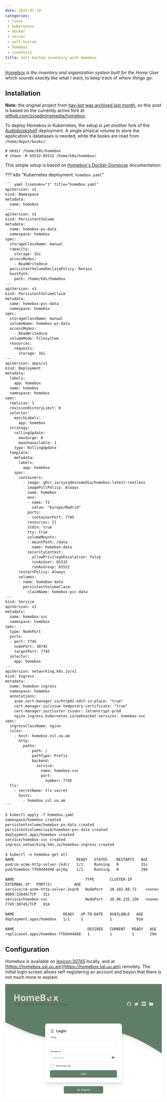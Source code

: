 ```yaml
---
date: 2024-07-10
categories:
 - linux
 - kubernetes
 - docker
 - server
 - self-hosted
 - homebox
 - inventory
title: Self-hosted inventory with Homebox
---
```


[Homebox](https://homebox.sysadminsmedia.com/en/)
*is the inventory and organization system built for the Home User*
which sounds *exactly* like what I want, to keep track of 
*where things go*.

<!-- more -->

## Installation

**Note:** the original project from 
[hay-kot](https://github.com/hay-kot)
[was archived last month](https://github.com/hay-kot/homebox/issues/919),
so this post is based on the currently active fork at
[github.com/sysadminsmedia/homebox](https://github.com/sysadminsmedia/homebox).

To deploy Homebox in Kubernetes, the setup is *yet another* fork of the
[Audiobookshelf](2024-02-28-audiobookshelf-on-kubernetes.md) deployment.
A single phisical volume to store the application's databases is
needed, while the books are read from `/home/depot/books/`:

``` console
# mkdir /home/k8s/homebox
# chown -R 65532:65532 /home/k8s/homebox/
```

This simple setup is based on
[Homebox's Docker-Dompose](https://homebox.sysadminsmedia.com/en/quick-start#docker-compose)
documentation:

??? k8s "Kubernetes deployment: `homebox.yaml`"

    ``` yaml linenums="1" title="homebox.yaml"
    apiVersion: v1
    kind: Namespace
    metadata:
      name: homebox
    ---
    apiVersion: v1
    kind: PersistentVolume
    metadata:
      name: homebox-pv-data
      namespace: homebox
    spec:
      storageClassName: manual
      capacity:
        storage: 1Gi
      accessModes:
        - ReadWriteOnce
      persistentVolumeReclaimPolicy: Retain
      hostPath:
        path: /home/k8s/homebox
    ---
    apiVersion: v1
    kind: PersistentVolumeClaim
    metadata:
      name: homebox-pvc-data
      namespace: homebox
    spec:
      storageClassName: manual
      volumeName: homebox-pv-data
      accessModes:
        - ReadWriteOnce
      volumeMode: Filesystem
      resources:
        requests:
          storage: 1Gi
    ---
    apiVersion: apps/v1
    kind: Deployment
    metadata:
      labels:
        app: homebox
      name: homebox
      namespace: homebox
    spec:
      replicas: 1
      revisionHistoryLimit: 0
      selector:
        matchLabels:
          app: homebox
      strategy:
        rollingUpdate:
          maxSurge: 0
          maxUnavailable: 1
        type: RollingUpdate
      template:
        metadata:
          labels:
            app: homebox
        spec:
          containers:
            - image: ghcr.io/sysadminsmedia/homebox:latest-rootless
              imagePullPolicy: Always
              name: homebox
              env:
              - name: TZ
                value: "Europe/Madrid"
              ports:
              - containerPort: 7745
              resources: {}
              stdin: true
              tty: true
              volumeMounts:
              - mountPath: /data
                name: homebox-data
              securityContext:
                allowPrivilegeEscalation: false
                runAsUser: 65532
                runAsGroup: 65532
          restartPolicy: Always
          volumes:
          - name: homebox-data
            persistentVolumeClaim:
              claimName: homebox-pvc-data
    ---
    kind: Service
    apiVersion: v1
    metadata:
      name: homebox-svc
      namespace: homebox
    spec:
      type: NodePort
      ports:
      - port: 7745
        nodePort: 30745
        targetPort: 7745
      selector:
        app: homebox
    ---
    apiVersion: networking.k8s.io/v1
    kind: Ingress
    metadata:
      name: homebox-ingress
      namespace: homebox
      annotations:
        acme.cert-manager.io/http01-edit-in-place: "true"
        cert-manager.io/issue-temporary-certificate: "true"
        cert-manager.io/cluster-issuer: letsencrypt-prod
        nginx.ingress.kubernetes.io/websocket-services: homebox-svc
    spec:
      ingressClassName: nginx
      rules:
        - host: homebox.ssl.uu.am
          http:
            paths:
              - path: /
                pathType: Prefix
                backend:
                  service:
                    name: homebox-svc
                    port:
                      number: 7745
      tls:
        - secretName: tls-secret
          hosts:
            - homebox.ssl.uu.am
    ```

``` console
$ kubectl apply -f homebox.yaml
namespace/homebox created
persistentvolume/homebox-pv-data created
persistentvolumeclaim/homebox-pvc-data created
deployment.apps/homebox created
service/homebox-svc created
ingress.networking.k8s.io/homebox-ingress created

$ kubectl -n homebox get all
NAME                            READY   STATUS    RESTARTS   AGE
pod/cm-acme-http-solver-jk4cr   1/1     Running   0          31s
pod/homebox-7fb9d44d48-wxj6q    1/1     Running   0          29m

NAME                                TYPE       CLUSTER-IP      EXTERNAL-IP   PORT(S)          AGE
service/cm-acme-http-solver-2xqr8   NodePort   10.102.88.72    <none>        8089:32649/TCP   31s
service/homebox-svc                 NodePort   10.96.235.150   <none>        7745:30745/TCP   91m

NAME                      READY   UP-TO-DATE   AVAILABLE   AGE
deployment.apps/homebox   1/1     1            1           91m

NAME                                 DESIRED   CURRENT   READY   AGE
replicaset.apps/homebox-7fb9d44d48   1         1         1       29m
```

## Configuration

Homebox is available on 
[lexicon:30745](http://lexicon:30745) locally, and at
[https://homebox.ssl.uu.am](https://homebox.ssl.uu.am)
remotely. The initial login screen allows self-registering an
account and beyon that there is not much more to explain.

![Homebox login](../media/2024-07-10-self-hosted-inventory-with-homebox/homebox-login.png)

